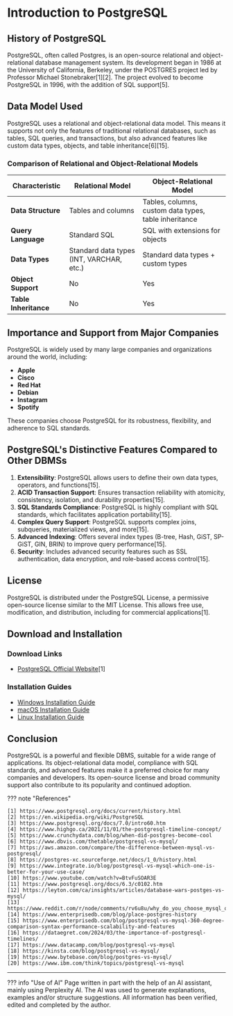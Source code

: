 # Introduction to PostgreSQL

## History of PostgreSQL

PostgreSQL, often called Postgres, is an open-source relational and object-relational database management system. Its development began in 1986 at the University of California, Berkeley, under the POSTGRES project led by Professor Michael Stonebraker[1][2]. The project evolved to become PostgreSQL in 1996, with the addition of SQL support[5].

## Data Model Used

PostgreSQL uses a relational and object-relational data model. This means it supports not only the features of traditional relational databases, such as tables, SQL queries, and transactions, but also advanced features like custom data types, objects, and table inheritance[6][15].

### Comparison of Relational and Object-Relational Models

| Characteristic       | Relational Model                        | Object-Relational Model                                       |
|----------------------|-----------------------------------------|--------------------------------------------------------------|
| **Data Structure**   | Tables and columns                      | Tables, columns, custom data types, table inheritance         |
| **Query Language**   | Standard SQL                            | SQL with extensions for objects                               |
| **Data Types**       | Standard data types (INT, VARCHAR, etc.)| Standard data types + custom types                            |
| **Object Support**   | No                                      | Yes                                                           |
| **Table Inheritance**| No                                      | Yes                                                           |

## Importance and Support from Major Companies

PostgreSQL is widely used by many large companies and organizations around the world, including:

- **Apple**
- **Cisco**
- **Red Hat**
- **Debian**
- **Instagram**
- **Spotify**

These companies choose PostgreSQL for its robustness, flexibility, and adherence to SQL standards.

## PostgreSQL's Distinctive Features Compared to Other DBMSs

1. **Extensibility**: PostgreSQL allows users to define their own data types, operators, and functions[15].
2. **ACID Transaction Support**: Ensures transaction reliability with atomicity, consistency, isolation, and durability properties[15].
3. **SQL Standards Compliance**: PostgreSQL is highly compliant with SQL standards, which facilitates application portability[15].
4. **Complex Query Support**: PostgreSQL supports complex joins, subqueries, materialized views, and more[15].
5. **Advanced Indexing**: Offers several index types (B-tree, Hash, GiST, SP-GiST, GIN, BRIN) to improve query performance[15].
6. **Security**: Includes advanced security features such as SSL authentication, data encryption, and role-based access control[15].

## License

PostgreSQL is distributed under the PostgreSQL License, a permissive open-source license similar to the MIT License. This allows free use, modification, and distribution, including for commercial applications[1].

## Download and Installation

### Download Links

- [PostgreSQL Official Website](https://www.postgresql.org/download/)[1]

### Installation Guides

- [Windows Installation Guide](https://www.postgresqltutorial.com/postgresql-getting-started/install-postgresql/)
- [macOS Installation Guide](https://www.postgresqltutorial.com/postgresql-getting-started/install-postgresql-macos/)
- [Linux Installation Guide](https://www.postgresqltutorial.com/postgresql-getting-started/install-postgresql-linux/)

## Conclusion

PostgreSQL is a powerful and flexible DBMS, suitable for a wide range of applications. Its object-relational data model, compliance with SQL standards, and advanced features make it a preferred choice for many companies and developers. Its open-source license and broad community support also contribute to its popularity and continued adoption.

??? note "References"

    [1] https://www.postgresql.org/docs/current/history.html
    [2] https://en.wikipedia.org/wiki/PostgreSQL
    [3] https://www.postgresql.org/docs/7.0/intro60.htm
    [4] https://www.highgo.ca/2021/11/01/the-postgresql-timeline-concept/
    [5] https://www.crunchydata.com/blog/when-did-postgres-become-cool
    [6] https://www.dbvis.com/thetable/postgresql-vs-mysql/
    [7] https://aws.amazon.com/compare/the-difference-between-mysql-vs-postgresql/
    [8] https://postgres-xc.sourceforge.net/docs/1_0/history.html
    [9] https://www.integrate.io/blog/postgresql-vs-mysql-which-one-is-better-for-your-use-case/
    [10] https://www.youtube.com/watch?v=BtvFuSOAR3E
    [11] https://www.postgresql.org/docs/6.3/c0102.htm
    [12] https://leyton.com/ca/insights/articles/database-wars-postges-vs-mysql/
    [13] https://www.reddit.com/r/node/comments/rv6u8u/why_do_you_choose_mysql_over_postgres/
    [14] https://www.enterprisedb.com/blog/place-postgres-history
    [15] https://www.enterprisedb.com/blog/postgresql-vs-mysql-360-degree-comparison-syntax-performance-scalability-and-features
    [16] https://dataegret.com/2024/03/the-importance-of-postgresql-timelines/
    [17] https://www.datacamp.com/blog/postgresql-vs-mysql
    [18] https://kinsta.com/blog/postgresql-vs-mysql/
    [19] https://www.bytebase.com/blog/postgres-vs-mysql/
    [20] https://www.ibm.com/think/topics/postgresql-vs-mysql




---------------

??? info "Use of AI"
    Page written in part with the help of an AI assistant, mainly using Perplexity AI. The AI was used to generate
    explanations, examples and/or structure suggestions. All information has been verified, edited and completed by the
    author.



